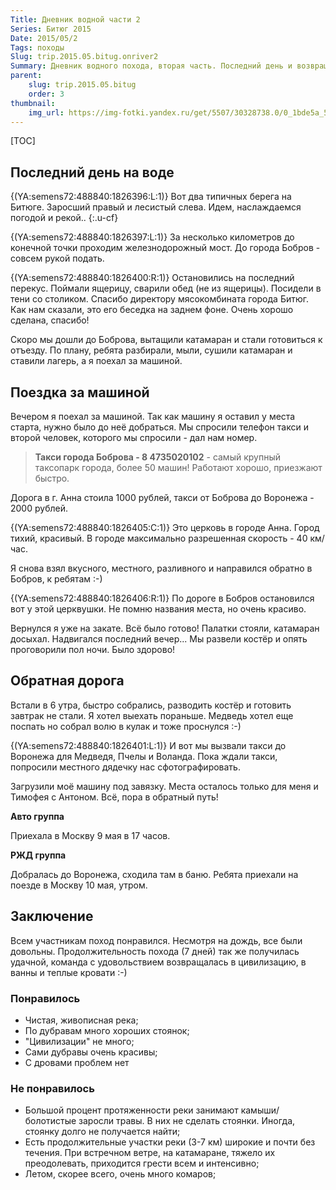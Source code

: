 ```yaml
---
Title: Дневник водной части 2
Series: Битюг 2015
Date: 2015/05/2
Tags: походы
Slug: trip.2015.05.bitug.onriver2
Summary: Дневник водного похода, вторая часть. Последний день и возвращение.
parent:
	slug: trip.2015.05.bitug
	order: 3
thumbnail:
	img_url: https://img-fotki.yandex.ru/get/5507/30328738.0/0_1bde5a_5e41bf7d_
---
```


[TOC]

Последний день на воде
--

{(YA:semens72:488840:1826396:L:1)}
Вот два типичных берега на Битюге. Заросший правый и лесистый слева. Идем, наслаждаемся погодой и рекой..
{:.u-cf}


{(YA:semens72:488840:1826397:L:1)}
За несколько километров до конечной точки проходим железнодорожный мост. До города Бобров - совсем рукой подать.

{(YA:semens72:488840:1826400:R:1)}
Остановились на последний перекус. Поймали ящерицу, сварили обед (не из ящерицы). Посидели в тени со столиком. Спасибо директору мясокомбината города Битюг. Как нам сказали, это его беседка на заднем фоне. Очень хорошо сделана, спасибо!

Скоро мы дошли до Боброва, вытащили катамаран и стали готовиться к отъезду. По плану, ребята разбирали, мыли, сушили катамаран и ставили лагерь, а я поехал за машиной.

Поездка за машиной
--

Вечером я поехал за машиной. Так как машину я оставил у места старта, нужно было до неё добраться. Мы спросили телефон такси и второй человек, которого мы спросили - дал нам номер. 

>**Такси города Боброва - 8 4735020102** - самый крупный таксопарк города, более 50 машин! Работают хорошо, приезжают быстро. 

Дорога в г. Анна стоила 1000 рублей, такси от Боброва до Воронежа - 2000 рублей.

{(YA:semens72:488840:1826405:C:1)}
Это церковь в городе Анна. Город тихий, красивый. В городе максимально разрешенная скорость - 40 км/час. 

Я снова взял вкусного, местного, разливного и направился обратно в Бобров, к ребятам :-) 

{(YA:semens72:488840:1826406:R:1)}
По дороге в Бобров остановился вот у этой церквушки. Не помню названия места, но очень красиво.

Вернулся я уже на закате. Всё было готово! Палатки стояли, катамаран досыхал. Надвигался последний вечер... Мы развели костёр и опять проговорили пол ночи. Было здорово!

Обратная дорога
--
Встали в 6 утра, быстро собрались, разводить костёр и готовить завтрак не стали. Я хотел выехать пораньше. Медведь хотел еще поспать но собрал волю в кулак и тоже проснулся :-)

{(YA:semens72:488840:1826401:L:1)}
И вот мы вызвали такси до Воронежа для Медведя, Пчелы и Воланда. Пока ждали такси, попросили местного дядечку нас сфотографировать.

Загрузили моё машину под завязку. Места осталось только для меня и Тимофея с Антоном. Всё, пора в обратный путь!

**Авто группа**

Приехала в Москву 9 мая в 17 часов.

**РЖД группа**

Добралась до Воронежа, сходила там в баню. Ребята приехали на поезде в Москву 10 мая, утром.

Заключение
--

Всем участникам поход понравился. Несмотря на дождь, все были довольны. Продолжительность похода (7 дней) так же получилась удачной, команда с удовольствием возвращалась в цивилизацию, в ванны и теплые кровати :-)

### Понравилось

+ Чистая, живописная река;
+ По дубравам много хороших стоянок;
+ "Цивилизации" не много;
+ Сами дубравы очень красивы;
+ С дровами проблем нет

### Не понравилось

+ Большой процент протяженности реки занимают камыши/болотистые заросли травы. В них не сделать стоянки. Иногда, стоянку долго не получается найти;
+ Есть продолжительные участки реки (3-7 км) широкие и почти без течения. При встречном ветре, на катамаране, тяжело их преодолевать, приходится грести всем и интенсивно;
+ Летом, скорее всего, очень много комаров;
